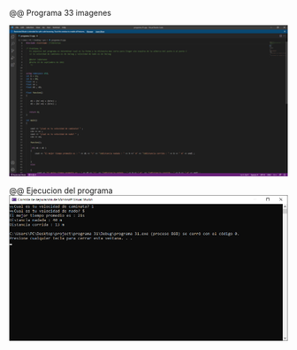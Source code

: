 @@ Programa 33 imagenes 

![alt text](https://github.com/jaberwooc/jaberwooc/blob/main/documentos/31_2.png)

@@ Ejecucion del programa
![alt text](https://github.com/jaberwooc/jaberwooc/blob/main/documentos/31.png)
